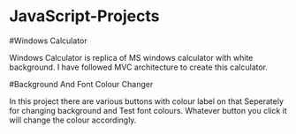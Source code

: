 # JavaScript-Projects

#Windows Calculator 

Windows Calculator is replica of MS windows calculator with white background. I have followed MVC architecture to create this calculator.





#Background And Font Colour Changer

In this project there are various buttons with colour label on that Seperately for changing background and Test font colours. Whatever button you click it will change the colour accordingly.
